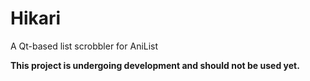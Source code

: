 # Hikari
A Qt-based list scrobbler for AniList

__This project is undergoing development and should not be used yet.__